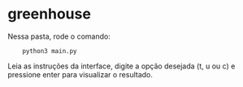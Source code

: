 # greenhouse

Nessa pasta, rode o comando:

```
	python3 main.py
```

Leia as instruções da interface, digite a opção desejada (t, u ou c) e pressione enter para visualizar o resultado.
